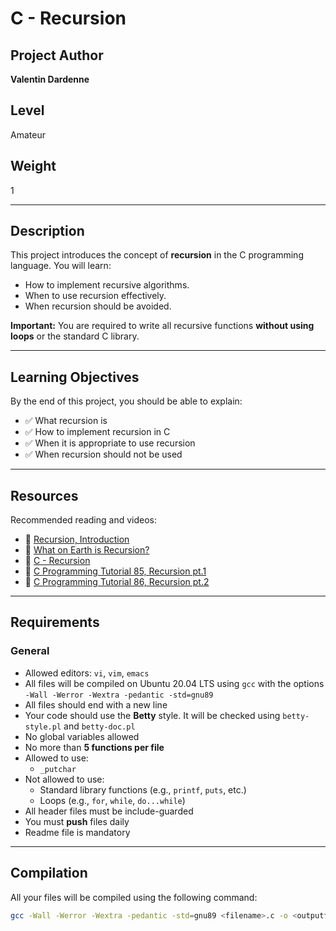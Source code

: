 # C - Recursion

## Project Author
**Valentin Dardenne**

## Level
Amateur

## Weight
1

---

## Description

This project introduces the concept of **recursion** in the C programming language. You will learn:
- How to implement recursive algorithms.
- When to use recursion effectively.
- When recursion should be avoided.

**Important:** You are required to write all recursive functions **without using loops** or the standard C library.

---

## Learning Objectives

By the end of this project, you should be able to explain:
- ✅ What recursion is
- ✅ How to implement recursion in C
- ✅ When it is appropriate to use recursion
- ✅ When recursion should not be used

---

## Resources

Recommended reading and videos:
- 📄 [Recursion, Introduction](https://intranet.hbtn.io/concepts/167)
- 📄 [What on Earth is Recursion?](https://www.geeksforgeeks.org/recursion/)
- 📄 [C - Recursion](https://intranet.hbtn.io/rltoken/8GZnW4LlgD0NII_yV2PWNw)
- 🎥 [C Programming Tutorial 85, Recursion pt.1](https://www.youtube.com/watch?v=Mv9NEXX1VHc)
- 🎥 [C Programming Tutorial 86, Recursion pt.2](https://www.youtube.com/watch?v=xLQKdq0Ffjg)

---

## Requirements

### General
- Allowed editors: `vi`, `vim`, `emacs`
- All files will be compiled on Ubuntu 20.04 LTS using `gcc` with the options `-Wall -Werror -Wextra -pedantic -std=gnu89`
- All files should end with a new line
- Your code should use the **Betty** style. It will be checked using `betty-style.pl` and `betty-doc.pl`
- No global variables allowed
- No more than **5 functions per file**
- Allowed to use:
  - `_putchar`
- Not allowed to use:
  - Standard library functions (e.g., `printf`, `puts`, etc.)
  - Loops (e.g., `for`, `while`, `do...while`)
- All header files must be include-guarded
- You must **push** files daily
- Readme file is mandatory

---

## Compilation

All your files will be compiled using the following command:

```bash
gcc -Wall -Werror -Wextra -pedantic -std=gnu89 <filename>.c -o <outputfile>

